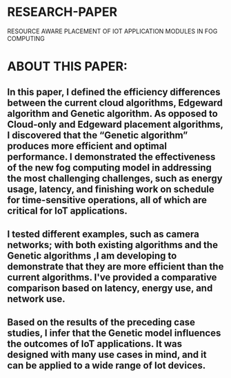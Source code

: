 # RESEARCH-PAPER
RESOURCE AWARE PLACEMENT OF IOT APPLICATION MODULES IN FOG COMPUTING



# ABOUT THIS PAPER:
In this paper, I defined the efficiency differences between the current cloud algorithms, Edgeward algorithm and Genetic algorithm. As opposed to Cloud-only and Edgeward placement algorithms, I discovered that the “Genetic algorithm” produces more efficient and optimal performance. I demonstrated the effectiveness of the new fog computing model in addressing the most challenging challenges, such as energy usage, latency, and finishing work on schedule for time-sensitive operations, all of which are critical for IoT applications.
--
I tested different examples, such as camera networks; with both existing algorithms and the Genetic algorithms ,I am developing to demonstrate that they are more efficient than the current algorithms. I've provided a comparative comparison based on latency, energy use, and network use.
--
Based on the results of the preceding case studies, I infer that the Genetic model influences the outcomes of IoT applications. It was designed with many use cases in mind, and it can be applied to a wide range of Iot devices.
--
